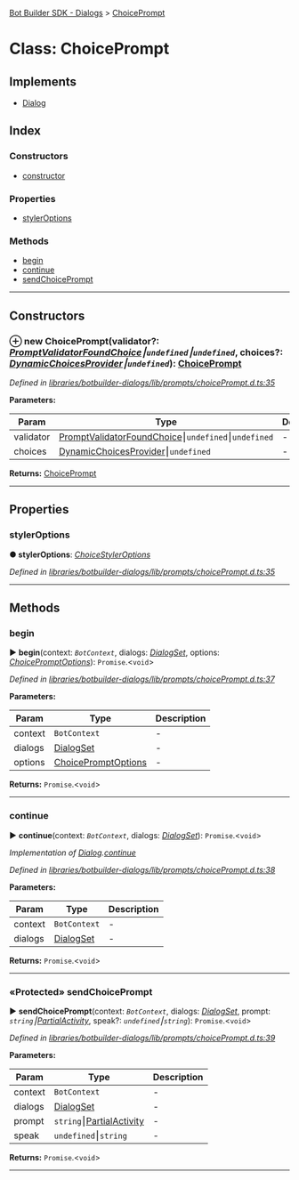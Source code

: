 [Bot Builder SDK - Dialogs](../README.md) > [ChoicePrompt](../classes/botbuilder_dialogs.choiceprompt.md)



# Class: ChoicePrompt

## Implements

* [Dialog](../interfaces/botbuilder_dialogs.dialog.md)

## Index

### Constructors

* [constructor](botbuilder_dialogs.choiceprompt.md#constructor)


### Properties

* [stylerOptions](botbuilder_dialogs.choiceprompt.md#styleroptions)


### Methods

* [begin](botbuilder_dialogs.choiceprompt.md#begin)
* [continue](botbuilder_dialogs.choiceprompt.md#continue)
* [sendChoicePrompt](botbuilder_dialogs.choiceprompt.md#sendchoiceprompt)



---
## Constructors
<a id="constructor"></a>


### ⊕ **new ChoicePrompt**(validator?: *[PromptValidator](../#promptvalidator)[FoundChoice]()⎮`undefined`⎮`undefined`*, choices?: *[DynamicChoicesProvider](../#dynamicchoicesprovider)⎮`undefined`*): [ChoicePrompt](botbuilder_dialogs.choiceprompt.md)


*Defined in [libraries/botbuilder-dialogs/lib/prompts/choicePrompt.d.ts:35](https://github.com/Microsoft/botbuilder-js/blob/9c47be0/libraries/botbuilder-dialogs/lib/prompts/choicePrompt.d.ts#L35)*



**Parameters:**

| Param | Type | Description |
| ------ | ------ | ------ |
| validator | [PromptValidator](../#promptvalidator)[FoundChoice]()⎮`undefined`⎮`undefined`   |  - |
| choices | [DynamicChoicesProvider](../#dynamicchoicesprovider)⎮`undefined`   |  - |





**Returns:** [ChoicePrompt](botbuilder_dialogs.choiceprompt.md)

---


## Properties
<a id="styleroptions"></a>

###  stylerOptions

**●  stylerOptions**:  *[ChoiceStylerOptions]()* 

*Defined in [libraries/botbuilder-dialogs/lib/prompts/choicePrompt.d.ts:35](https://github.com/Microsoft/botbuilder-js/blob/9c47be0/libraries/botbuilder-dialogs/lib/prompts/choicePrompt.d.ts#L35)*





___


## Methods
<a id="begin"></a>

###  begin

► **begin**(context: *`BotContext`*, dialogs: *[DialogSet](botbuilder_dialogs.dialogset.md)*, options: *[ChoicePromptOptions](../interfaces/botbuilder_dialogs.choicepromptoptions.md)*): `Promise`.<`void`>



*Defined in [libraries/botbuilder-dialogs/lib/prompts/choicePrompt.d.ts:37](https://github.com/Microsoft/botbuilder-js/blob/9c47be0/libraries/botbuilder-dialogs/lib/prompts/choicePrompt.d.ts#L37)*



**Parameters:**

| Param | Type | Description |
| ------ | ------ | ------ |
| context | `BotContext`   |  - |
| dialogs | [DialogSet](botbuilder_dialogs.dialogset.md)   |  - |
| options | [ChoicePromptOptions](../interfaces/botbuilder_dialogs.choicepromptoptions.md)   |  - |





**Returns:** `Promise`.<`void`>





___

<a id="continue"></a>

###  continue

► **continue**(context: *`BotContext`*, dialogs: *[DialogSet](botbuilder_dialogs.dialogset.md)*): `Promise`.<`void`>



*Implementation of [Dialog](../interfaces/botbuilder_dialogs.dialog.md).[continue](../interfaces/botbuilder_dialogs.dialog.md#continue)*

*Defined in [libraries/botbuilder-dialogs/lib/prompts/choicePrompt.d.ts:38](https://github.com/Microsoft/botbuilder-js/blob/9c47be0/libraries/botbuilder-dialogs/lib/prompts/choicePrompt.d.ts#L38)*



**Parameters:**

| Param | Type | Description |
| ------ | ------ | ------ |
| context | `BotContext`   |  - |
| dialogs | [DialogSet](botbuilder_dialogs.dialogset.md)   |  - |





**Returns:** `Promise`.<`void`>





___

<a id="sendchoiceprompt"></a>

### «Protected» sendChoicePrompt

► **sendChoicePrompt**(context: *`BotContext`*, dialogs: *[DialogSet](botbuilder_dialogs.dialogset.md)*, prompt: *`string`⎮[Partial]()[Activity]()*, speak?: *`undefined`⎮`string`*): `Promise`.<`void`>



*Defined in [libraries/botbuilder-dialogs/lib/prompts/choicePrompt.d.ts:39](https://github.com/Microsoft/botbuilder-js/blob/9c47be0/libraries/botbuilder-dialogs/lib/prompts/choicePrompt.d.ts#L39)*



**Parameters:**

| Param | Type | Description |
| ------ | ------ | ------ |
| context | `BotContext`   |  - |
| dialogs | [DialogSet](botbuilder_dialogs.dialogset.md)   |  - |
| prompt | `string`⎮[Partial]()[Activity]()   |  - |
| speak | `undefined`⎮`string`   |  - |





**Returns:** `Promise`.<`void`>





___


